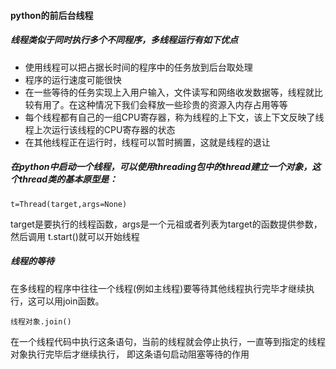 #### python的前后台线程
##### 线程类似于同时执行多个不同程序，多线程运行有如下优点
- 使用线程可以把占据长时间的程序中的任务放到后台取处理
- 程序的运行速度可能很快
- 在一些等待的任务实现上入用户输入，文件读写和网络收发数据等，线程就比较有用了。在这种情况下我们会释放一些珍贵的资源入内存占用等等
- 每个线程都有自己的一组CPU寄存器，称为线程的上下文，该上下文反映了线程上次运行该线程的CPU寄存器的状态
- 在其他线程正在运行时，线程可以暂时搁置，这就是线程的退让

##### 在python中启动一个线程，可以使用threading包中的thread建立一个对象，这个thread类的基本原型是：

    t=Thread(target,args=None)
 
 target是要执行的线程函数，args是一个元祖或者列表为target的函数提供参数，然后调用
 t.start()就可以开始线程
 
##### 线程的等待
在多线程的程序中往往一个线程(例如主线程)要等待其他线程执行完毕才继续执行，这可以用join函数。

    线程对象.join()
    
在一个线程代码中执行这条语句，当前的线程就会停止执行，一直等到指定的线程对象执行完毕后才继续执行，
即这条语句启动阻塞等待的作用